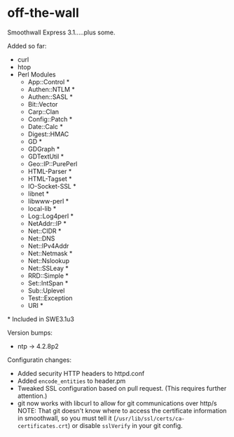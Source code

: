 off-the-wall
============
Smoothwall Express 3.1.....plus some.

Added so far:
* curl
* htop
* Perl Modules
	* App::Control *
	* Authen::NTLM *
	* Authen::SASL *
	* Bit::Vector
	* Carp::Clan
	* Config::Patch *
	* Date::Calc *
	* Digest::HMAC
	* GD *
	* GDGraph *
	* GDTextUtil *
	* Geo::IP::PurePerl
	* HTML-Parser *
	* HTML-Tagset *
	* IO-Socket-SSL *
	* libnet *
	* libwww-perl *
	* local-lib *
	* Log::Log4perl *
	* NetAddr::IP *
	* Net::CIDR *
	* Net::DNS
	* Net::IPv4Addr
	* Net::Netmask *
	* Net::Nslookup
	* Net::SSLeay *
	* RRD::Simple *
	* Set::IntSpan *
	* Sub::Uplevel
	* Test::Exception
	* URI *

\* Included in SWE3.1u3

Version bumps:
* ntp -> 4.2.8p2

Configuratin changes:
* Added security HTTP headers to httpd.conf
* Added `encode_entities` to header.pm
* Tweaked SSL configuration based on pull request.  (This requires further attention.)
* git now works with libcurl to allow for git communications over http/s
NOTE: That git doesn't know where to access the certificate information in smoothwall, so you must tell it (`/usr/lib/ssl/certs/ca-certificates.crt`) or disable `sslVerify` in your git config.
